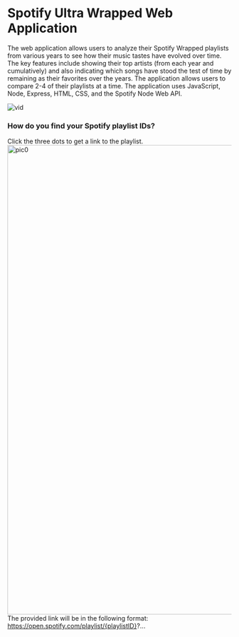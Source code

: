 # Spotify Ultra Wrapped Web Application
 
The web application allows users to analyze their Spotify Wrapped playlists from various years to see how their music tastes have evolved over time. 
The key features include showing their top artists (from each year and cumulatively) and also indicating which songs have stood the test of time by remaining as their favorites over the years. The application allows users to compare 2-4 of their playlists at a time.
The application uses JavaScript, Node, Express, HTML, CSS, and the Spotify Node Web API.

![vid](https://github.com/ehalper/Spotify-Ultra_Wrapped/assets/71235972/0bb5e2a1-5eb4-4185-8d42-d5cce3e58918)

### How do you find your Spotify playlist IDs?

Click the three dots to get a link to the playlist. 
<img width="1053" alt="pic0" src="https://user-images.githubusercontent.com/71235972/216254244-38fc76d6-1501-4ddc-8f90-50f80d91812f.png">
The provided link will be in the following format: https://open.spotify.com/playlist/{playlistID}?...
